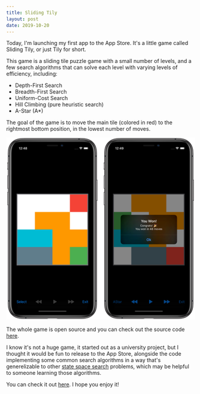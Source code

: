 ```yaml
---
title: Sliding Tily
layout: post
date: 2019-10-20
---
```


Today, I'm launching my first app to the App Store.
It's a little game called Sliding Tily, or just Tily for short.

This game is a sliding tile puzzle game with a small number of levels, and a few search algorithms that can solve each level with varying levels of efficiency, including:

- Depth-First Search
- Breadth-First Search
- Uniform-Cost Search
- Hill Climbing (pure heuristic search)
- A-Star (A*)

The goal of the game is to move the main tile (colored in red) to the rightmost bottom position, in the lowest number of moves.

![Sliding Tily Screenshots](/assets/tily-announcement-screenshots.png)

The whole game is open source and you can check out the source code [here](https://github.com/koshakji/tily).

I know it's not a huge game, it started out as a university project, but I thought it would be fun to release to the App Store, alongside the code implementing some common search algorithms in a way that's generelizable to other [state space search](https://en.wikipedia.org/wiki/State_space_search) problems, which may be helpful to someone learning those algorithms.

You can check it out [here](https://apps.apple.com/us/app/sliding-tily/id1482540864). I hope you enjoy it!